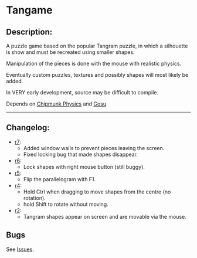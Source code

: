# Tangame #
## Description: ##
A puzzle game based on the popular Tangram puzzle, in which a silhouette is show and must be recreated using smaller shapes.

Manipulation of the pieces is done with the mouse with realistic physics.

Eventually custom puzzles, textures and possibly shapes will most likely be added.

In VERY early development, source may be difficult to compile.

Depends on [Chipmunk Physics](http://wiki.slembcke.net/main/published/Chipmunk) and [Gosu](http://code.google.com/p/gosu).


---


## Changelog: ##
  * [r7](https://code.google.com/p/tangame/source/detail?r=7):
    * Added window walls to prevent pieces leaving the screen.
    * Fixed locking bug that made shapes disappear.
  * [r6](https://code.google.com/p/tangame/source/detail?r=6):
    * Lock shapes with right mouse button (still buggy).
  * [r5](https://code.google.com/p/tangame/source/detail?r=5):
    * Flip the parallelogram with F1.
  * [r4](https://code.google.com/p/tangame/source/detail?r=4):
    * Hold Ctrl when dragging to move shapes from the centre (no rotation).
    * hold Shift to rotate without moving.
  * [r2](https://code.google.com/p/tangame/source/detail?r=2):
    * Tangram shapes appear on screen and are movable via the mouse.

## Bugs ##
See [Issues](http://code.google.com/p/tangame/issues).